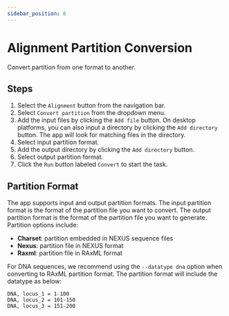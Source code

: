 ```yaml
---
sidebar_position: 6
---
```


# Alignment Partition Conversion

Convert partition from one format to another.

## Steps

1. Select the `Alignment` button from the navigation bar.
2. Select `Convert partition` from the dropdown menu.
3. Add the input files by clicking the `Add file` button. On desktop platforms, you can also input a directory by clicking the `Add directory` button. The app will look for matching files in the directory.
4. Select input partition format.
5. Add the output directory by clicking the `Add directory` button.
6. Select output partition format.
7. Click the `Run` button labeled `Convert` to start the task.

## Partition Format

The app supports input and output partition formats. The input partition format is the format of the partition file you want to convert. The output partition format is the format of the partition file you want to generate. Partition options include:

- **Charset**: partition embedded in NEXUS sequence files
- **Nexus**: partition file in NEXUS format
- **Raxml**: partition file in RAxML format

For DNA sequences, we recommend using the `--datatype dna` option when converting to RAxML partition format. The partition format will include the datatype as below:

```Text
DNA, locus_1 = 1-100
DNA, locus_2 = 101-150
DNA, locus_3 = 151-200
```
